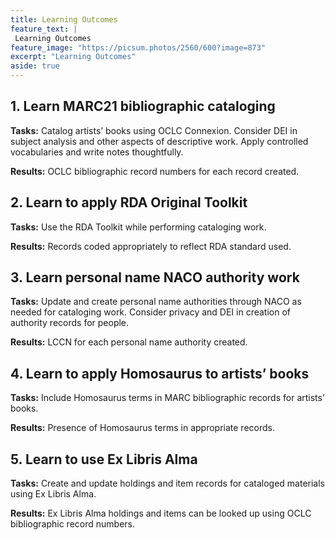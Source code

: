 ```yaml
---
title: Learning Outcomes
feature_text: |
 Learning Outcomes
feature_image: "https://picsum.photos/2560/600?image=873"
excerpt: "Learning Outcomes"
aside: true
---
```



## 1. Learn MARC21 bibliographic cataloging

**Tasks:** Catalog artists’ books using OCLC Connexion. Consider DEI in subject analysis and other aspects of descriptive work. Apply controlled vocabularies and write notes thoughtfully.

**Results:** OCLC bibliographic record numbers for each record created. 

## 2. Learn to apply RDA Original Toolkit

**Tasks:** Use the RDA Toolkit while performing cataloging work. 

**Results:** Records coded appropriately to reflect RDA standard used. 

## 3. Learn personal name NACO authority work

**Tasks:** Update and create personal name authorities through NACO as needed for cataloging work. Consider privacy and DEI in creation of authority records for people. 

**Results:** LCCN for each personal name authority created. 

## 4. Learn to apply Homosaurus to artists’ books

**Tasks:** Include Homosaurus terms in MARC bibliographic records for artists’ books. 

**Results:** Presence of Homosaurus terms in appropriate records. 

## 5. Learn to use Ex Libris Alma

**Tasks:** Create and update holdings and item records for cataloged materials using Ex Libris Alma.

**Results:** Ex Libris Alma holdings and items can be looked up using OCLC bibliographic record numbers.
